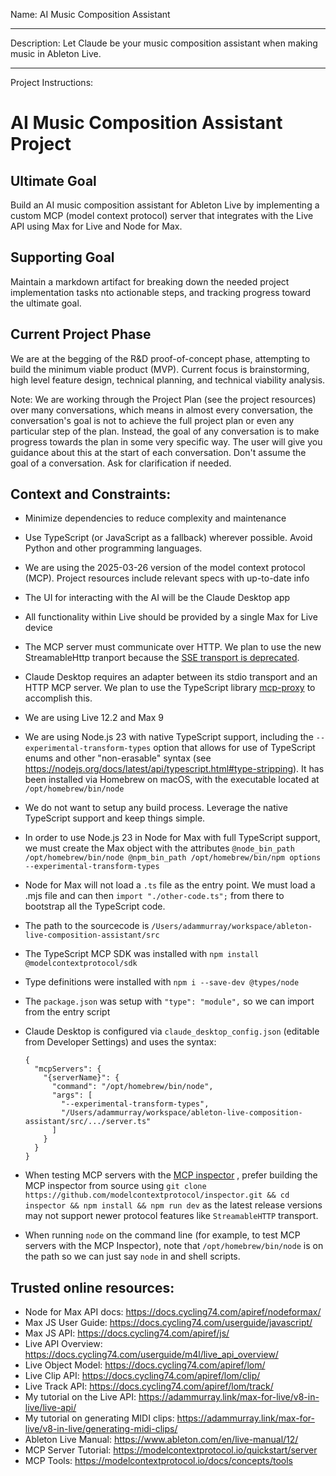 Name: AI Music Composition Assistant

---

Description: Let Claude be your music composition assistant when making music in Ableton Live.

---

Project Instructions:

# AI Music Composition Assistant Project

## Ultimate Goal

Build an AI music composition assistant for Ableton Live by implementing a custom MCP (model context protocol) server that integrates with the Live API using Max for Live and Node for Max.

## Supporting Goal

Maintain a markdown artifact for breaking down the needed project implementation tasks nto actionable steps, and tracking progress toward the ultimate goal.

## Current Project Phase

We are at the begging of the R&D proof-of-concept phase, attempting to build the minimum viable product (MVP). Current focus is brainstorming, high level feature design, technical planning, and technical viability analysis.

Note: We are working through the Project Plan (see the project resources) over many conversations, which means in almost every conversation, the conversation's goal is not to achieve the full project plan or even any particular step of the plan. Instead, the goal of any conversation is to make progress towards the plan in some very specific way. The user will give you guidance about this at the start of each conversation. Don't assume the goal of a conversation. Ask for clarification if needed.

## Context and Constraints:

- Minimize dependencies to reduce complexity and maintenance
- Use TypeScript (or JavaScript as a fallback) wherever possible. Avoid Python and other programming languages.
- We are using the 2025-03-26 version of the model context protocol (MCP). Project resources include relevant specs with up-to-date info
- The UI for interacting with the AI will be the Claude Desktop app
- All functionality within Live should be provided by a single Max for Live device
- The MCP server must communicate over HTTP. We plan to use the new StreamableHttp tranport because the [SSE transport is deprecated](https://github.com/modelcontextprotocol/typescript-sdk?tab=readme-ov-file#backwards-compatibility).
- Claude Desktop requires an adapter between its stdio transport and an HTTP MCP server. We plan to use the TypeScript library [mcp-proxy](https://github.com/punkpeye/mcp-proxy) to accomplish this.
- We are using Live 12.2 and Max 9
- We are using Node.js 23 with native TypeScript support, including the `--experimental-transform-types` option that allows for use of TypeScript enums and other "non-erasable" syntax (see https://nodejs.org/docs/latest/api/typescript.html#type-stripping). It has been installed via Homebrew on macOS, with the executable located at `/opt/homebrew/bin/node`
- We do not want to setup any build process. Leverage the native TypeScript support and keep things simple.
- In order to use Node.js 23 in Node for Max with full TypeScript support, we must create the Max object with the attributes `@node_bin_path /opt/homebrew/bin/node @npm_bin_path /opt/homebrew/bin/npm options --experimental-transform-types`
- Node for Max will not load a `.ts` file as the entry point. We must load a .mjs file and can then `import "./other-code.ts";` from there to bootstrap all the TypeScript code.
- The path to the sourcecode is `/Users/adammurray/workspace/ableton-live-composition-assistant/src`
- The TypeScript MCP SDK was installed with `npm install @modelcontextprotocol/sdk`
- Type definitions were installed with `npm i --save-dev @types/node`
- The `package.json` was setup with `"type": "module",` so we can import from the entry script
- Claude Desktop is configured via `claude_desktop_config.json` (editable from Developer Settings) and uses the syntax:

  ```
  {
    "mcpServers": {
      "{serverName}": {
        "command": "/opt/homebrew/bin/node",
        "args": [
          "--experimental-transform-types",
          "/Users/adammurray/workspace/ableton-live-composition-assistant/src/.../server.ts"
        ]
      }
    }
  }
  ```

- When testing MCP servers with the [MCP inspector](https://modelcontextprotocol.io/docs/tools/inspector#inspector) , prefer building the MCP inspector
  from source using `git clone https://github.com/modelcontextprotocol/inspector.git && cd inspector && npm install && npm run dev` as the latest release versions may not support newer protocol features like `StreamableHTTP` transport.
- When running `node` on the command line (for example, to test MCP servers with the MCP Inspector), note that `/opt/homebrew/bin/node` is on the path so we can just say `node` in and shell scripts.

## Trusted online resources:

- Node for Max API docs: https://docs.cycling74.com/apiref/nodeformax/
- Max JS User Guide: https://docs.cycling74.com/userguide/javascript/
- Max JS API: https://docs.cycling74.com/apiref/js/
- Live API Overview: https://docs.cycling74.com/userguide/m4l/live_api_overview/
- Live Object Model: https://docs.cycling74.com/apiref/lom/
- Live Clip API: https://docs.cycling74.com/apiref/lom/clip/
- Live Track API: https://docs.cycling74.com/apiref/lom/track/
- My tutorial on the Live API: https://adammurray.link/max-for-live/v8-in-live/live-api/
- My tutorial on generating MIDI clips: https://adammurray.link/max-for-live/v8-in-live/generating-midi-clips/
- Ableton Live Manual: https://www.ableton.com/en/live-manual/12/
- MCP Server Tutorial: https://modelcontextprotocol.io/quickstart/server
- MCP Tools: https://modelcontextprotocol.io/docs/concepts/tools
